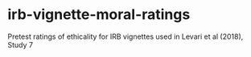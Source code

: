 # irb-vignette-moral-ratings
Pretest ratings of ethicality for IRB vignettes used in Levari et al (2018), Study 7
